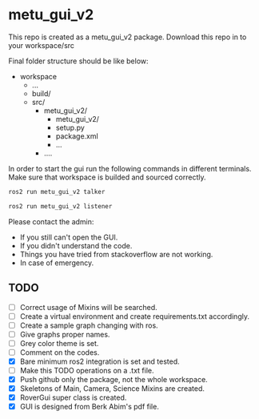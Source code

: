 # metu_gui_v2

This repo is created as a metu_gui_v2 package.
Download this repo in to your workspace/src <br />

Final folder structure should be like below:
- workspace
  - ...
  - build/
  - src/
    - metu_gui_v2/
      - metu_gui_v2/
      - setup.py
      - package.xml
      - ...
    - ....

In order to start the gui run the following commands in different terminals. Make sure that workspace is builded and sourced correctly.

```bash
ros2 run metu_gui_v2 talker
```

```bash
ros2 run metu_gui_v2 listener
```

Please contact the admin:
* If you still can't open the GUI.
* If you didn't understand the code.
* Things you have tried from stackoverflow are not working.
* In case of emergency.


## TODO
- [ ] Correct usage of Mixins will be searched.
- [ ] Create a virtual environment and create requirements.txt accordingly.
- [ ] Create a sample graph changing with ros.
- [ ] Give graphs proper names.
- [ ] Grey color theme is set.
- [ ] Comment on the codes.
- [x] Bare minimum ros2 integration is set and tested.
- [ ] Make this TODO operations on a .txt file.
- [x] Push github only the package, not the whole workspace.
- [x] Skeletons of Main, Camera, Science Mixins are created.
- [x] RoverGui super class is created.
- [x] GUI is designed from Berk Abim's pdf file.
